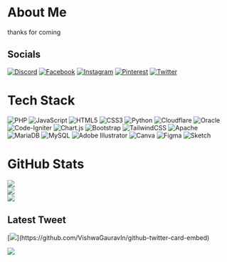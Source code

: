 # About Me

thanks for coming

## Socials
[![Discord](https://img.shields.io/badge/Discord-%237289DA.svg?logo=discord&logoColor=white)](https://discord.gg/Quroo.#6187) [![Facebook](https://img.shields.io/badge/Facebook-%231877F2.svg?logo=Facebook&logoColor=white)](https://facebook.com/Sepp) [![Instagram](https://img.shields.io/badge/Instagram-%23E4405F.svg?logo=Instagram&logoColor=white)](https://instagram.com/sepismeee) [![Pinterest](https://img.shields.io/badge/Pinterest-%23E60023.svg?logo=Pinterest&logoColor=white)](https://pinterest.com/Quroo.) [![Twitter](https://img.shields.io/badge/Twitter-%231DA1F2.svg?logo=Twitter&logoColor=white)](https://twitter.com/Quroo.) 

# Tech Stack
![PHP](https://img.shields.io/badge/php-%23777BB4.svg?style=flat&logo=php&logoColor=white) ![JavaScript](https://img.shields.io/badge/javascript-%23323330.svg?style=flat&logo=javascript&logoColor=%23F7DF1E) ![HTML5](https://img.shields.io/badge/html5-%23E34F26.svg?style=flat&logo=html5&logoColor=white) ![CSS3](https://img.shields.io/badge/css3-%231572B6.svg?style=flat&logo=css3&logoColor=white) ![Python](https://img.shields.io/badge/python-3670A0?style=flat&logo=python&logoColor=ffdd54) ![Cloudflare](https://img.shields.io/badge/Cloudflare-F38020?style=flat&logo=Cloudflare&logoColor=white) ![Oracle](https://img.shields.io/badge/Oracle-F80000?style=flat&logo=oracle&logoColor=white) ![Code-Igniter](https://img.shields.io/badge/CodeIgniter-%23EF4223.svg?style=flat&logo=codeIgniter&logoColor=white) ![Chart.js](https://img.shields.io/badge/chart.js-F5788D.svg?style=flat&logo=chart.js&logoColor=white) ![Bootstrap](https://img.shields.io/badge/bootstrap-%23563D7C.svg?style=flat&logo=bootstrap&logoColor=white) ![TailwindCSS](https://img.shields.io/badge/tailwindcss-%2338B2AC.svg?style=flat&logo=tailwind-css&logoColor=white) ![Apache](https://img.shields.io/badge/apache-%23D42029.svg?style=flat&logo=apache&logoColor=white) ![MariaDB](https://img.shields.io/badge/MariaDB-003545?style=flat&logo=mariadb&logoColor=white) ![MySQL](https://img.shields.io/badge/mysql-%2300f.svg?style=flat&logo=mysql&logoColor=white) ![Adobe Illustrator](https://img.shields.io/badge/adobeillustrator-%23FF9A00.svg?style=flat&logo=adobeillustrator&logoColor=white) ![Canva](https://img.shields.io/badge/Canva-%2300C4CC.svg?style=flat&logo=Canva&logoColor=white) 	![Figma](https://img.shields.io/badge/figma-%23F24E1E.svg?style=flat&logo=figma&logoColor=white) ![Sketch](https://img.shields.io/badge/Sketch-FFB387?style=flat&logo=sketch&logoColor=black)

# GitHub Stats
![](https://github-readme-stats.vercel.app/api?username=seppmat&theme=vision-friendly-dark&hide_border=false&include_all_commits=true&count_private=false)<br/>
![](https://github-readme-streak-stats.herokuapp.com/?user=seppmat&theme=vision-friendly-dark&hide_border=false)<br/>
![](https://github-readme-stats.vercel.app/api/top-langs/?username=seppmat&theme=vision-friendly-dark&hide_border=false&include_all_commits=true&count_private=false&layout=compact)

## Latest Tweet
[![](https://gtce.itsvg.in/api?username=Quroo.)](https://github.com/VishwaGauravIn/github-twitter-card-embed)

![](https://visitcount.itsvg.in/api?id=seppmat&icon=7&color=7)
